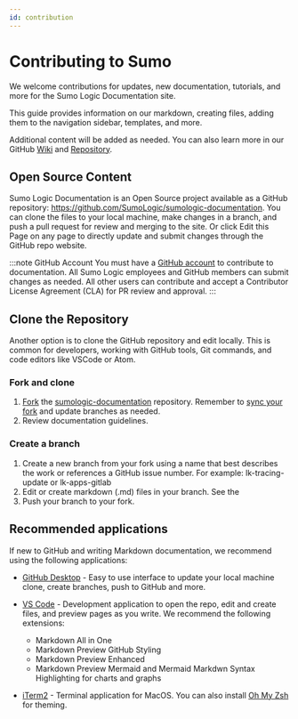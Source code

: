 ```yaml
---
id: contribution
---
```


# Contributing to Sumo

We welcome contributions for updates, new documentation, tutorials, and more for the Sumo Logic Documentation site.

This guide provides information on our markdown, creating files, adding them to the navigation sidebar, templates, and more.

Additional content will be added as needed. You can also learn more in our GitHub [Wiki](https://github.com/SumoLogic/sumologic-documentation/wiki) and [Repository](https://github.com/SumoLogic/sumologic-documentation).

## Open Source Content

Sumo Logic Documentation is an Open Source project available as a GitHub repository: https://github.com/SumoLogic/sumologic-documentation. You can clone the files to your local machine, make changes in a branch, and push a pull request for review and merging to the site. Or click Edit this Page on any page to directly update and submit changes through the GitHub repo website.

:::note GitHub Account
You must have a [GitHub account](https://github.com/signup/free) to contribute to documentation. All Sumo Logic employees and GitHub members can submit changes as needed. All other users can contribute and accept a Contributor License Agreement (CLA) for PR review and approval.
:::

## Clone the Repository

Another option is to clone the GitHub repository and edit locally. This is common for developers, working with GitHub tools, Git commands, and code editors like VSCode or Atom. 

### Fork and clone

1. [Fork](https://help.github.com/articles/fork-a-repo/) the [sumologic-documentation](https://github.com/SumoLogic/sumologic-documentation) repository. Remember to [sync your fork](https://help.github.com/articles/syncing-a-fork/) and update branches as needed.
1. Review documentation guidelines.

### Create a branch

1. Create a new branch from your fork using a name that best describes the work or references a GitHub issue number. For example: lk-tracing-update or lk-apps-gitlab
1. Edit or create markdown (.md) files in your branch. See the 
1. Push your branch to your fork.

## Recommended applications

If new to GitHub and writing Markdown documentation, we recommend using the following applications:

* [GitHub Desktop](https://desktop.github.com/) - Easy to use interface to update your local machine clone, create branches, push to GitHub and more. 
* [VS Code](https://code.visualstudio.com/) - Development application to open the repo, edit and create files, and preview pages as you write. We recommend the following extensions:

  * Markdown All in One
  * Markdown Preview GitHub Styling
  * Markdown Preview Enhanced
  * Markdown Preview Mermaid and Mermaid Markdwn Syntax Highlighting for charts and graphs

* [iTerm2](https://iterm2.com/) - Terminal application for MacOS. You can also install [Oh My Zsh](https://ohmyz.sh/) for theming.